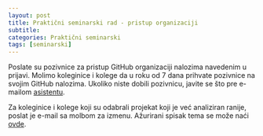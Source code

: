 ```yaml
---
layout: post
title: Praktični seminarski rad - pristup organizaciji
subtitle: 
categories: Praktični seminarski
tags: [seminarski]
---
```


Poslate su pozivnice za pristup GitHub organizaciji nalozima navedenim u prijavi. Molimo koleginice i kolege da u roku od 7 dana prihvate pozivnice na svojim GitHub nalozima. Ukoliko niste dobili pozivnicu, javite se što pre e-mailom [asistentu]({{site.mail-ass}}).

Za koleginice i kolege koji su odabrali projekat koji je već analiziran ranije, poslat je e-mail sa molbom za izmenu. Ažurirani spisak tema se može naći [ovde]({{site.projects-single}}).


